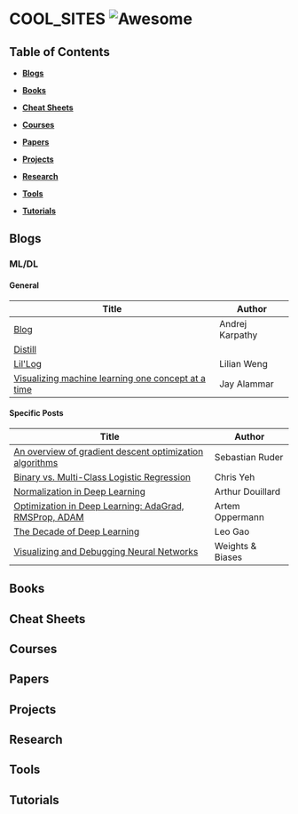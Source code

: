 # COOL_SITES ![Awesome](https://cdn.rawgit.com/sindresorhus/awesome/d7305f38d29fed78fa85652e3a63e154dd8e8829/media/badge.svg)

## Table of Contents

* **[Blogs](#blogs)**

* **[Books](#books)**

* **[Cheat Sheets](#cheat-sheets)**

* **[Courses](#courses)**

* **[Papers](#papers)**

* **[Projects](#projects)**

* **[Research](#research)**

* **[Tools](#tools)**

* **[Tutorials](#tutorials)**

## Blogs
### ML/DL
#### General
| Title  | Author |
| ------ | ------ |
| [Blog](http://karpathy.github.io/)  | Andrej Karpathy  |
| [Distill](https://distill.pub/) | |
| [Lil'Log](https://lilianweng.github.io/) | Lilian Weng |
| [Visualizing machine learning one concept at a time](https://jalammar.github.io/) | Jay Alammar |

#### Specific Posts
| Title  | Author |
| ------ | ------ |
| [An overview of gradient descent optimization algorithms](https://ruder.io/optimizing-gradient-descent/) | Sebastian Ruder |
| [Binary vs. Multi-Class Logistic Regression](https://chrisyeh96.github.io/2018/06/11/logistic-regression.html) | Chris Yeh |
| [Normalization in Deep Learning](https://arthurdouillard.com/post/normalization/) | Arthur Douillard |
| [Optimization in Deep Learning: AdaGrad, RMSProp, ADAM](https://artemoppermann.com/optimization-in-deep-learning-adagrad-rmsprop-adam/) | Artem Oppermann |
| [The Decade of Deep Learning](https://bmk.sh/2019/12/31/The-Decade-of-Deep-Learning/) | Leo Gao |
| [Visualizing and Debugging Neural Networks](https://wandb.ai/ayush-thakur/debug-neural-nets/reports/Visualizing-and-Debugging-Neural-Networks-with-PyTorch-and-W-B--Vmlldzo2OTUzNA) | Weights & Biases |

## Books

## Cheat Sheets

## Courses

## Papers

## Projects

## Research

## Tools

## Tutorials
